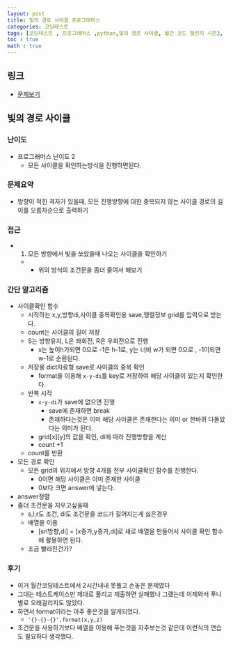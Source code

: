 ```yaml
---
layout: post
title: 빛의 경로 사이클 프로그래머스
categories: 코딩테스트
tags: [코딩테스트 , 프로그래머스 ,python,빛의 경로 사이클, 월간 코드 챌린지 시즌3, 행렬,format]
toc : true
math : true
---
```


## 링크
- [문제보기](https://programmers.co.kr/learn/courses/30/lessons/86052)

## 빛의 경로 사이클

### 난이도
- 프로그래머스 난이도 2
  - 모든 사이클을 확인하는방식을 진행하면된다.

### 문제요약
- 방향이 적힌 격자가 있을때, 모든 진행방향에 대한 중복되지 않는 사이클 경로의 길이를 오름차순으로 출력하기

### 접근
- 1. 모든 방향에서 빛을 쏘았을때 나오는 사이클을 확인하기
  - + 위의 방식의 조건문을 좀더 줄여서 해보기

### 간단 알고리즘
- 사이클확인 함수
  - 시작하는 x,y,방향di,사이클 중복확인용 save,행렬정보 grid를 입력으로 받는다.
  - count는 사이클의 길이 저장
  - S는 방향유지, L은 좌회전, R은 우회전으로 진행
    - x는 높이h가되면 0으로 -1은 h-1로, y는 너비 w가 되면 0으로 , -1이되면 w-1로 순환된다.
  - 저장용 dict자료형 save로 사이클의 중복 확인
    - format을 이용해 `x-y-di`를 key로 저장하여 해당 사이클이 있는지 확인한다.
  - 반복 시작
    - `x-y-di`가 save에 없으면 진행
      - save에 존재하면 break
      - 존재하다는것은 이미 해당 사이클은 존재한다는 의미 or 한바퀴 다돌았다는 의미가 된다.
    - grid[x][y]의 값을 확인, di에 따라 진행방향을 계산
    - count +1
  - count를 반환
- 모든 경로 확인
  - 모든 grid의 위치에서 방향 4개를 전부 사이클확인 함수를 진행한다.
    - 0이면 해당 사이클은 이미 존재한 사이클
    - 0보다 크면 answer에 넣는다.
- answer정렬
- 좀더 조건문을 지우고싶을때
  - s,l,r도 조건, di도 조건문을 코드가 길어지는게 싫은경우
  - 배열을 이용
    - [srl방향,di] = [x증가,y증가,di]로 새로 배열을 만들어서 사이클 확인 함수에 활용하면 된다.
  - 조금 빨라진건가?


### 후기
- 이거 월간코딩테스트에서 2시간내내 못풀고 손놓은 문제였다
- 그대는 테스트케이스만 제대로 풀리고 제출하면 실패했나 그랬는데 이제와서 푸니 별로 오래걸리지도 않았다.
- 하면서 format이라는 아주 좋은것을 알게되었다.
  - `'{}-{}-{}'.format(x,y,z)`
- 조건문을 사용하기보다 배열을 이용해 푸는것을 자주보는것 같은데 이런식의 연습도 필요하다 생각했다.


